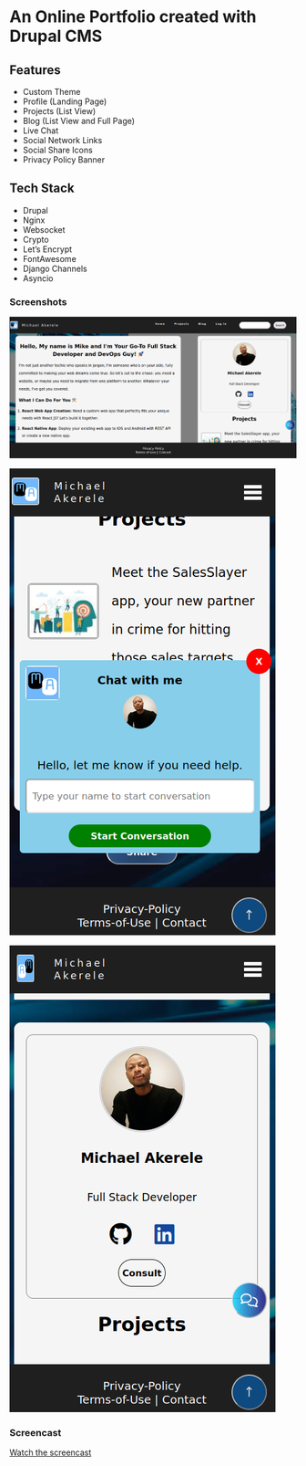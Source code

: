 # An Online Portfolio created with Drupal CMS

## Features

- Custom Theme
- Profile (Landing Page)
- Projects (List View)
- Blog (List View and Full Page)
- Live Chat
- Social Network Links
- Social Share Icons
- Privacy Policy Banner


## Tech Stack

- Drupal
- Nginx
- Websocket
- Crypto
- Let’s Encrypt
- FontAwesome
- Django Channels
- Asyncio

### Screenshots

![Alt text](themes/contrib/portfolio_two/images/portfolio-landing.png)


![Alt text](themes/contrib/portfolio_two/images/portfolio-mobile.png)

![Alt text](themes/contrib/portfolio_two/images/portfolio-mobile-2.png)

### Screencast
[Watch the screencast](themes/contrib/portfolio_two/video/portfolio.webm)





